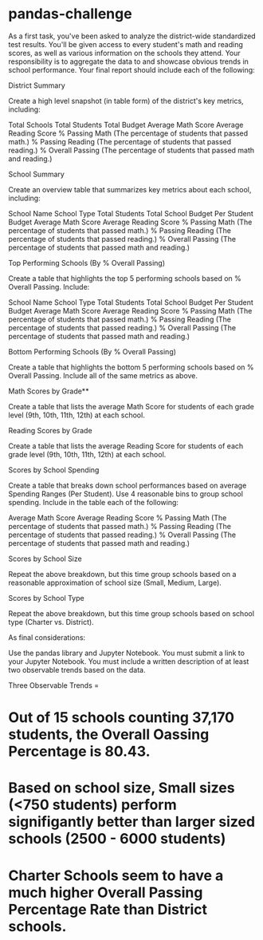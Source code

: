 # pandas-challenge
As a first task, you've been asked to analyze the district-wide standardized test results. You'll be given access to every student's math and reading scores, as well as various information on the schools they attend. Your responsibility is to aggregate the data to and showcase obvious trends in school performance.
Your final report should include each of the following:

District Summary

Create a high level snapshot (in table form) of the district's key metrics, including:

Total Schools
Total Students
Total Budget
Average Math Score
Average Reading Score
% Passing Math (The percentage of students that passed math.)
% Passing Reading (The percentage of students that passed reading.)
% Overall Passing (The percentage of students that passed math and reading.)






School Summary

Create an overview table that summarizes key metrics about each school, including:

School Name
School Type
Total Students
Total School Budget
Per Student Budget
Average Math Score
Average Reading Score
% Passing Math (The percentage of students that passed math.)
% Passing Reading (The percentage of students that passed reading.)
% Overall Passing (The percentage of students that passed math and reading.)






Top Performing Schools (By % Overall Passing)

Create a table that highlights the top 5 performing schools based on % Overall Passing. Include:

School Name
School Type
Total Students
Total School Budget
Per Student Budget
Average Math Score
Average Reading Score
% Passing Math (The percentage of students that passed math.)
% Passing Reading (The percentage of students that passed reading.)
% Overall Passing (The percentage of students that passed math and reading.)






Bottom Performing Schools (By % Overall Passing)

Create a table that highlights the bottom 5 performing schools based on % Overall Passing. Include all of the same metrics as above.




Math Scores by Grade**

Create a table that lists the average Math Score for students of each grade level (9th, 10th, 11th, 12th) at each school.




Reading Scores by Grade

Create a table that lists the average Reading Score for students of each grade level (9th, 10th, 11th, 12th) at each school.




Scores by School Spending

Create a table that breaks down school performances based on average Spending Ranges (Per Student). Use 4 reasonable bins to group school spending. Include in the table each of the following:

Average Math Score
Average Reading Score
% Passing Math (The percentage of students that passed math.)
% Passing Reading (The percentage of students that passed reading.)
% Overall Passing (The percentage of students that passed math and reading.)




Scores by School Size

Repeat the above breakdown, but this time group schools based on a reasonable approximation of school size (Small, Medium, Large).



Scores by School Type

Repeat the above breakdown, but this time group schools based on school type (Charter vs. District).




As final considerations:

Use the pandas library and Jupyter Notebook.
You must submit a link to your Jupyter Notebook.
You must include a written description of at least two observable trends based on the data.

Three Observable Trends = 




# Out of 15 schools counting 37,170 students, the Overall Oassing Percentage is 80.43.

# Based on school size, Small sizes (<750 students) perform signifigantly better than larger sized schools (2500 - 6000 students)

# Charter Schools seem to have a much higher Overall Passing Percentage Rate than District schools.  

